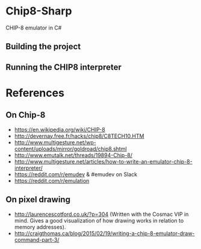 # Chip8-Sharp
CHIP-8 emulator in C#

##  Building the project

## Running the CHIP8 interpreter

# References

## On Chip-8

* https://en.wikipedia.org/wiki/CHIP-8
* http://devernay.free.fr/hacks/chip8/C8TECH10.HTM
* http://www.multigesture.net/wp-content/uploads/mirror/goldroad/chip8.shtml
* http://www.emutalk.net/threads/19894-Chip-8/
* http://www.multigesture.net/articles/how-to-write-an-emulator-chip-8-interpreter/
* https://reddit.com/r/emudev & #emudev on Slack
* https://reddit.com/r/emulation

## On pixel drawing

* http://laurencescotford.co.uk/?p=304 (Written with the Cosmac VIP in mind. Gives a good visualization of how drawing works in relation to memory addresses).
* http://craigthomas.ca/blog/2015/02/19/writing-a-chip-8-emulator-draw-command-part-3/